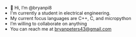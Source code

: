 - 👋 Hi, I’m @bryanpi8
- I'm currently a student in electrical engineering.
- My current focus languages are C++, C, and micropython
- I’m willing to collaborate on anything
- You can reach me at bryanpeters43@gmail.com

<!---
bryanpi8/bryanpi8 is a ✨ special ✨ repository because its `README.md` (this file) appears on your GitHub profile.
You can click the Preview link to take a look at your changes.
--->
